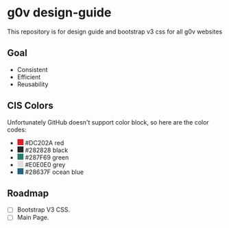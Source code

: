 # g0v design-guide

This repository is for design guide and bootstrap v3 css for all g0v websites

## Goal

* Consistent
* Efficient
* Reusability

## CIS Colors

Unfortunately GitHub doesn't support color block, so here are the color codes:

- <img src="color-samples/DC202A.png" width="14" height="14" /> #DC202A red
- <img src="color-samples/282828.png" width="14" height="14" /> #282828 black
- <img src="color-samples/287F69.png" width="14" height="14" /> #287F69 green
- <img src="color-samples/E0E0E0.png" width="14" height="14" /> #E0E0E0 grey
- <img src="color-samples/28637F.png" width="14" height="14" /> #28637F ocean blue

## Roadmap

- [ ] Bootstrap V3 CSS.
- [ ] Main Page.
